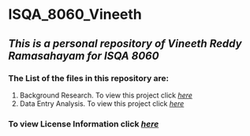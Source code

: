 # ISQA_8060_Vineeth

## _This is a personal repository of Vineeth Reddy Ramasahayam for ISQA 8060_ 

### The List of the files in this repository are:
1. Background Research.  To view this project click _[here](https://github.com/vineethreddyramasa/ISQA_8060_Vineeth/tree/master/Background%20Research)_ 
2. Data Entry Analysis.   To view this project click _[here](https://github.com/vineethreddyramasa/ISQA_8060_Vineeth/tree/master/Data%20Entry%20Analysis)_

### To view License Information click _[here](https://github.com/vineethreddyramasa/ISQA_8060_Vineeth/blob/master/LICENSE)_
